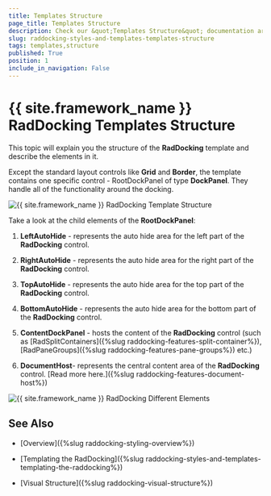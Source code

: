 ```yaml
---
title: Templates Structure
page_title: Templates Structure
description: Check our &quot;Templates Structure&quot; documentation article for the RadDocking {{ site.framework_name }} control.
slug: raddocking-styles-and-templates-templates-structure
tags: templates,structure
published: True
position: 1
include_in_navigation: False
---
```


# {{ site.framework_name }} RadDocking Templates Structure

This topic will explain you the structure of the __RadDocking__ template and describe the elements in it.

Except the standard layout controls like __Grid__ and __Border__, the template contains one specific control - RootDockPanel of type __DockPanel__. They handle all of the functionality around the docking.

![{{ site.framework_name }} RadDocking Template Structure](images/RadDocking_Structure_01.png)

Take a look at the child elements of the __RootDockPanel__:

1. __LeftAutoHide__ - represents the auto hide area for the left part of the __RadDocking__ control.

1. __RightAutoHide__ - represents the auto hide area for the right part of the __RadDocking__ control.

1. __TopAutoHide__ - represents the auto hide area for the top part of the __RadDocking__ control.

1. __BottomAutoHide__ - represents the auto hide area for the bottom part of the __RadDocking__ control.

1. __ContentDockPanel__ - hosts the content of the __RadDocking__ control (such as [RadSplitContainers]({%slug raddocking-features-split-container%}), [RadPaneGroups]({%slug raddocking-features-pane-groups%}) etc.)

1. __DocumentHost__- represents the central content area of the __RadDocking__ control. [Read more here.]({%slug raddocking-features-document-host%})

![{{ site.framework_name }} RadDocking Different Elements](images/RadDocking_Structure_02.png)

## See Also

 * [Overview]({%slug raddocking-styling-overview%})

 * [Templating the RadDocking]({%slug raddocking-styles-and-templates-templating-the-raddocking%})

 * [Visual Structure]({%slug raddocking-visual-structure%})